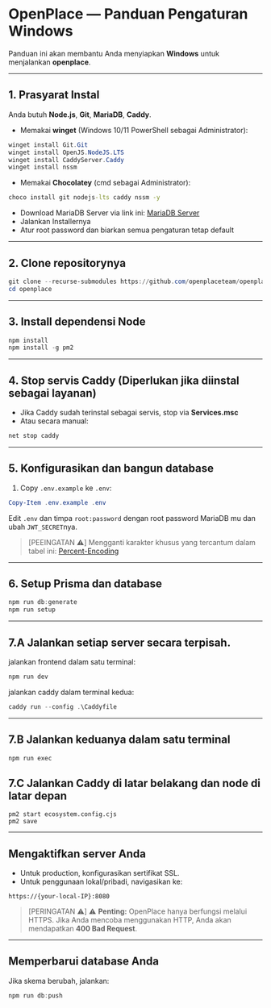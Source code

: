 # OpenPlace — Panduan Pengaturan Windows

Panduan ini akan membantu Anda menyiapkan **Windows** untuk menjalankan **openplace**.

---

## 1. Prasyarat Instal

Anda butuh **Node.js**, **Git**, **MariaDB**, **Caddy**.

- Memakai **winget** (Windows 10/11 PowerShell sebagai Administrator):

```powershell
winget install Git.Git
winget install OpenJS.NodeJS.LTS
winget install CaddyServer.Caddy
winget install nssm
```

- Memakai **Chocolatey** (cmd sebagai Administrator):

```cmd
choco install git nodejs-lts caddy nssm -y
```

- Download MariaDB Server via link ini: [MariaDB Server](https://mirror.mva-n.net/mariadb///mariadb-12.0.2/winx64-packages/mariadb-12.0.2-winx64.msi)
- Jalankan Installernya
- Atur root password dan biarkan semua pengaturan tetap default
  
---

## 2. Clone repositorynya

```powershell
git clone --recurse-submodules https://github.com/openplaceteam/openplace
cd openplace
```

---

## 3. Install dependensi Node

```powershell
npm install
npm install -g pm2
```

---

## 4. Stop servis Caddy (Diperlukan jika diinstal sebagai layanan)

- Jika Caddy sudah terinstal sebagai servis, stop via **Services.msc**  
- Atau secara manual:

```powershell
net stop caddy
```

---

## 5. Konfigurasikan dan bangun database

1. Copy `.env.example` ke `.env`:

```powershell
Copy-Item .env.example .env
```

Edit `.env` dan timpa `root:password` dengan root password MariaDB mu dan ubah `JWT_SECRET`nya.

> [PEEINGATAN ⚠️]
> Mengganti karakter khusus yang tercantum dalam tabel ini: [Percent-Encoding](https://developer.mozilla.org/en-US/docs/Glossary/Percent-encoding)

---

## 6. Setup Prisma dan database

```powershell
npm run db:generate
npm run setup
```

---

## 7.A Jalankan setiap server secara terpisah.

jalankan frontend dalam satu terminal: 
```powershell
npm run dev
```
jalankan caddy dalam terminal kedua:
```powershell
caddy run --config .\Caddyfile
```

---

## 7.B Jalankan keduanya dalam satu terminal

```cmd
npm run exec
```

## 7.C Jalankan Caddy di latar belakang dan node di latar depan

```
pm2 start ecosystem.config.cjs
pm2 save
```


---

## Mengaktifkan server Anda

- Untuk production, konfigurasikan sertifikat SSL.
- Untuk penggunaan lokal/pribadi, navigasikan ke:

```
https://{your-local-IP}:8080
```

> [PERINGATAN ⚠️]
> ⚠️ **Penting:** OpenPlace hanya berfungsi melalui HTTPS. Jika Anda mencoba menggunakan HTTP, Anda akan mendapatkan **400 Bad Request**.


---

## Memperbarui database Anda

Jika skema berubah, jalankan:

```powershell
npm run db:push
```
